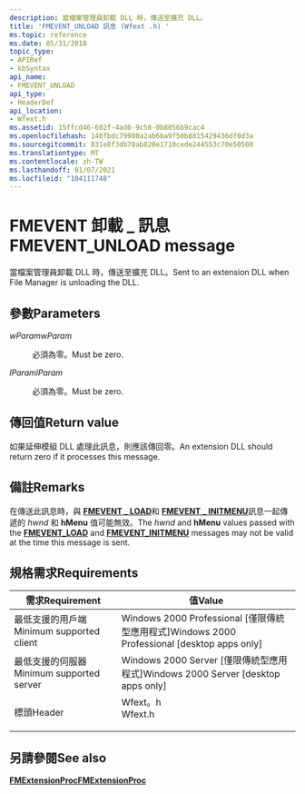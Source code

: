 ```yaml
---
description: 當檔案管理員卸載 DLL 時，傳送至擴充 DLL。
title: 'FMEVENT_UNLOAD 訊息 (Wfext .h) '
ms.topic: reference
ms.date: 05/31/2018
topic_type:
- APIRef
- kbSyntax
api_name:
- FMEVENT_UNLOAD
api_type:
- HeaderDef
api_location:
- Wfext.h
ms.assetid: 15ffcd46-602f-4ad0-9c58-0b8056b9cac4
ms.openlocfilehash: 140fbdc79980a2ab6ba9f50b8815429436df0d3a
ms.sourcegitcommit: 831e8f3db78ab820e1710cede244553c70e50500
ms.translationtype: MT
ms.contentlocale: zh-TW
ms.lasthandoff: 01/07/2021
ms.locfileid: "104111748"
---
```

# <a name="fmevent_unload-message"></a><span data-ttu-id="9f035-103">FMEVENT 卸載 \_ 訊息</span><span class="sxs-lookup"><span data-stu-id="9f035-103">FMEVENT\_UNLOAD message</span></span>

<span data-ttu-id="9f035-104">當檔案管理員卸載 DLL 時，傳送至擴充 DLL。</span><span class="sxs-lookup"><span data-stu-id="9f035-104">Sent to an extension DLL when File Manager is unloading the DLL.</span></span>

## <a name="parameters"></a><span data-ttu-id="9f035-105">參數</span><span class="sxs-lookup"><span data-stu-id="9f035-105">Parameters</span></span>

<dl> <dt>

<span data-ttu-id="9f035-106">*wParam*</span><span class="sxs-lookup"><span data-stu-id="9f035-106">*wParam*</span></span> 
</dt> <dd><span data-ttu-id="9f035-107">必須為零。</span><span class="sxs-lookup"><span data-stu-id="9f035-107">Must be zero.</span></span></dd> <dt>

<span data-ttu-id="9f035-108">*lParam*</span><span class="sxs-lookup"><span data-stu-id="9f035-108">*lParam*</span></span> 
</dt> <dd><span data-ttu-id="9f035-109">必須為零。</span><span class="sxs-lookup"><span data-stu-id="9f035-109">Must be zero.</span></span></dd> </dl>

## <a name="return-value"></a><span data-ttu-id="9f035-110">傳回值</span><span class="sxs-lookup"><span data-stu-id="9f035-110">Return value</span></span>

<span data-ttu-id="9f035-111">如果延伸模組 DLL 處理此訊息，則應該傳回零。</span><span class="sxs-lookup"><span data-stu-id="9f035-111">An extension DLL should return zero if it processes this message.</span></span>

## <a name="remarks"></a><span data-ttu-id="9f035-112">備註</span><span class="sxs-lookup"><span data-stu-id="9f035-112">Remarks</span></span>

<span data-ttu-id="9f035-113">在傳送此訊息時，與 [**FMEVENT \_ LOAD**](fmevent-load.md)和 [**FMEVENT \_ INITMENU**](fmevent-initmenu.md)訊息一起傳遞的 *hwnd* 和 **hMenu** 值可能無效。</span><span class="sxs-lookup"><span data-stu-id="9f035-113">The *hwnd* and **hMenu** values passed with the [**FMEVENT\_LOAD**](fmevent-load.md) and [**FMEVENT\_INITMENU**](fmevent-initmenu.md) messages may not be valid at the time this message is sent.</span></span>

## <a name="requirements"></a><span data-ttu-id="9f035-114">規格需求</span><span class="sxs-lookup"><span data-stu-id="9f035-114">Requirements</span></span>



| <span data-ttu-id="9f035-115">需求</span><span class="sxs-lookup"><span data-stu-id="9f035-115">Requirement</span></span> | <span data-ttu-id="9f035-116">值</span><span class="sxs-lookup"><span data-stu-id="9f035-116">Value</span></span> |
|-------------------------------------|------------------------------------------------------------------------------------|
| <span data-ttu-id="9f035-117">最低支援的用戶端</span><span class="sxs-lookup"><span data-stu-id="9f035-117">Minimum supported client</span></span><br/> | <span data-ttu-id="9f035-118">Windows 2000 Professional \[僅限傳統型應用程式\]</span><span class="sxs-lookup"><span data-stu-id="9f035-118">Windows 2000 Professional \[desktop apps only\]</span></span><br/>                         |
| <span data-ttu-id="9f035-119">最低支援的伺服器</span><span class="sxs-lookup"><span data-stu-id="9f035-119">Minimum supported server</span></span><br/> | <span data-ttu-id="9f035-120">Windows 2000 Server \[僅限傳統型應用程式\]</span><span class="sxs-lookup"><span data-stu-id="9f035-120">Windows 2000 Server \[desktop apps only\]</span></span><br/>                               |
| <span data-ttu-id="9f035-121">標頭</span><span class="sxs-lookup"><span data-stu-id="9f035-121">Header</span></span><br/>                   | <dl> <span data-ttu-id="9f035-122"><dt>Wfext。h</dt></span><span class="sxs-lookup"><span data-stu-id="9f035-122"><dt>Wfext.h</dt></span></span> </dl> |



## <a name="see-also"></a><span data-ttu-id="9f035-123">另請參閱</span><span class="sxs-lookup"><span data-stu-id="9f035-123">See also</span></span>

<dl> <dt>

[<span data-ttu-id="9f035-124">**FMExtensionProc**</span><span class="sxs-lookup"><span data-stu-id="9f035-124">**FMExtensionProc**</span></span>](fmextensionproc.md)
</dt> </dl>

 

 




